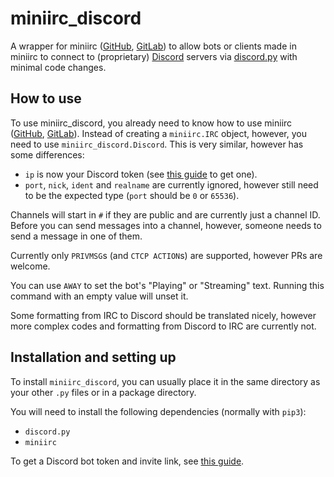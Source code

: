 # miniirc_discord

A wrapper for miniirc ([GitHub], [GitLab]) to allow bots or clients made in
miniirc to connect to (proprietary) [Discord] servers via [discord.py] with
minimal code changes.


## How to use

To use miniirc_discord, you already need to know how to use miniirc ([GitHub],
[GitLab]). Instead of creating a `miniirc.IRC` object, however, you need to
use `miniirc_discord.Discord`. This is very similar, however has some
differences:

 - `ip` is now your Discord token (see [this guide] to get one).
 - `port`, `nick`, `ident` and `realname` are currently ignored, however still
    need to be the expected type (`port` should be `0` or `65536`).

Channels will start in `#` if they are public and are currently just a channel
ID. Before you can send messages into a channel, however, someone needs to send
a message in one of them.

Currently only `PRIVMSG`s (and `CTCP ACTION`s) are supported, however PRs are
welcome.

You can use `AWAY` to set the bot's "Playing" or "Streaming" text. Running this
command with an empty value will unset it.

Some formatting from IRC to Discord should be translated nicely, however
more complex codes and formatting from Discord to IRC are currently not.

## Installation and setting up

To install `miniirc_discord`, you can usually place it in the same directory
as your other `.py` files or in a package directory.

You will need to install the following dependencies (normally with `pip3`):
 - `discord.py`
 - `miniirc`

To get a Discord bot token and invite link, see [this guide].

[GitHub]:       https://github.com/luk3yx/miniirc
[GitLab]:       https://gitlab.com/luk3yx/miniirc
[Discord]:      https://discordapp.com
[discord.py]:   https://github.com/Rapptz/discord.py
[this guide]:   https://github.com/reactiflux/discord-irc/wiki/Creating-a-discord-bot-&-getting-a-token
